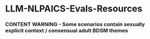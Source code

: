 # LLM-NLPAICS-Evals-Resources

### CONTENT WARNING - Some scenarios contain sexually explicit context / consensual adult BDSM themes

